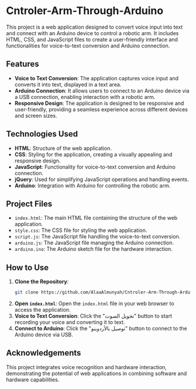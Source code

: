 # Cntroler-Arm-Through-Arduino

This project is a web application designed to convert voice input into text and connect with an Arduino device to control a robotic arm. It includes HTML, CSS, and JavaScript files to create a user-friendly interface and functionalities for voice-to-text conversion and Arduino connection.

## Features

- **Voice to Text Conversion**: The application captures voice input and converts it into text, displayed in a text area.
- **Arduino Connection**: It allows users to connect to an Arduino device via a USB connection, enabling interaction with a robotic arm.
- **Responsive Design**: The application is designed to be responsive and user-friendly, providing a seamless experience across different devices and screen sizes.

## Technologies Used

- **HTML**: Structure of the web application.
- **CSS**: Styling for the application, creating a visually appealing and responsive design.
- **JavaScript**: Functionality for voice-to-text conversion and Arduino connection.
- **jQuery**: Used for simplifying JavaScript operations and handling events.
- **Arduino**: Integration with Arduino for controlling the robotic arm.

## Project Files

- `index.html`: The main HTML file containing the structure of the web application.
- `style.css`: The CSS file for styling the web application.
- `script.js`: The JavaScript file handling the voice-to-text conversion.
- `arduino.js`: The JavaScript file managing the Arduino connection.
- `arduino.ino`: The Arduino sketch file for the hardware interaction.

## How to Use

1. **Clone the Repository**: 
   ```bash
   git clone https://github.com/AlaaAlmunyah/Cntroler-Arm-Through-Arduino.git
   ```
2. **Open `index.html`**: Open the `index.html` file in your web browser to access the application.
3. **Voice to Text Conversion**: Click the "تحويل الصوت" button to start recording your voice and converting it to text.
4. **Connect to Arduino**: Click the "توصيل بالأردوينو" button to connect to the Arduino device via USB.

## Acknowledgements

This project integrates voice recognition and hardware interaction, demonstrating the potential of web applications in combining software and hardware capabilities.
